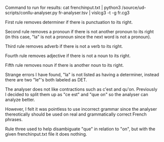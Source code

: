 Command to run for results:
cat frenchinput.txt | python3 /source/ud-scripts/conllu-analyser.py fr-analyser.tsv | vislcg3 -t -g fr.cg3

First rule removes determiner if there is punctuation to its right.

Second rule removes a pronoun if there is not another pronoun to its right (in this case, "la" is not a pronoun since the next word is not a pronoun).

Third rule removes adverb if there is not a verb to its right.

Fourth rule removes adjective if there is not a noun to its right.

Fifth rule removes noun if there is another noun to its right.

Strange errors I have found, "la" is not listed as having a determiner, instead there are two "le"'s both labeled as DET.

The analyser does not like contractions such as c'est and qu'on. Previously I decided to split them up as "ce est" and "que on" so the analyser can analyze better.

However, I felt it was pointless to use incorrect grammar since the analyser thereotically should be used on real and grammatically correct French phrases.

Rule three used to help disambiguate "que" in relation to "on", but with the given frenchinput.txt file it does nothing.
